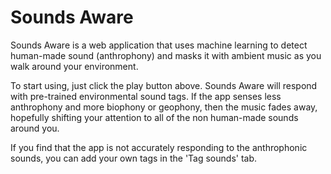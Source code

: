 # Sounds Aware 

Sounds Aware is a web application that uses machine learning to detect human-made sound (anthrophony) and masks it with ambient music as you walk around your environment.

To start using, just click the play button above. Sounds Aware will respond with pre-trained environmental sound tags. If the app senses less anthrophony and more biophony or geophony, then the music fades away, hopefully shifting your attention to all of the non human-made sounds around you.
  
If you find that the app is not accurately responding to the anthrophonic sounds, you can add your own tags in the 'Tag sounds' tab.